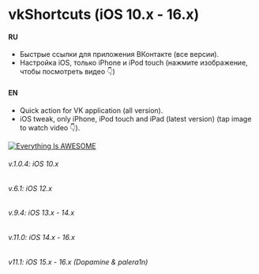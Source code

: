 # vkShortcuts (iOS 10.x - 16.x)

#### RU

- Быстрые ссылки для приложения ВКонтакте (все версии).
- Настройка iOS, только iPhone и iPod touch (нажмите изображение, чтобы посмотреть видео 👇)

#### EN

- Quick action for VK application (all version).
- iOS tweak, only iPhone, iPod touch and iPad (latest version) (tap image to watch video 👇).

[![Everything Is AWESOME](https://i.imgur.com/47QC5gO.png)](https://www.youtube.com/watch?v=fmFozJeVvN0 "Everything Is AWESOME")

###### v.1.0.4: iOS 10.x

###### v.6.1: iOS 12.x

###### v.9.4: iOS 13.x - 14.x

###### v.11.0: iOS 14.x - 16.x

###### v11.1: iOS 15.x - 16.x (Dopamine & palera1n)
